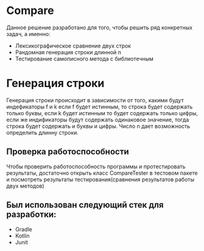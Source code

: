 # Compare
Данное решение разработано для того, чтобы решить ряд конкретных задач, а именно:
  - Лексикографическое сравнение двух строк
  - Рандомная генерация строки длинной n
  - Тестирование самописного метода с библиотечным

# Генерация строки
Генерация строки происходит в зависимости от того, какими будут индефикаторы f и k если f будет истинным, то строка будет содержать только буквы,
если k будет истинным то будет содержать только цифры, если же индификаторы будут содержать одинаковое значение, тогда строка будет содержать и буквы и цифры.
Число n дает возможность определить длинну строки.

## Проверка работоспособности
Чтобы проверить работоспособность программы и протестировать результаты,
достаточно открыть класс CompareTester в тестовом пакете и посмотреть результаты тестирования(сравнения результатов работы двух методов)

## Был использован следующий стек для разработки:
  
  - Gradle
  - Kotlin
  - Junit

